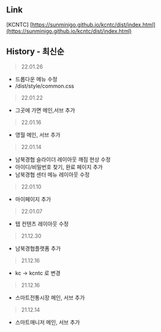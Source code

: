 ## Link
[KCNTC] [https://sunminigo.github.io/kcntc/dist/index.html](https://sunminigo.github.io/kcntc/dist/index.html)

## History - 최신순
> 22.01.26
- 드롭다운 메뉴 수정
- /dist/style/common.css

> 22.01.22
- 그곳에 가면 메인,서브 추가

> 22.01.16
- 영월 메인, 서브 추가

> 22.01.14
- 남북경협 슬라이더 레이아웃 깨짐 현상 수정
- 아이디/비밀번호 찾기, 완료 페이지 추가
- 남북경협 센터 메뉴 레이아웃 수정

> 22.01.10
- 마이페이지 추가

> 22.01.07
-  탭 컨텐츠 레이아웃 수정

> 21.12.30
- 남북경협플랫폼 추가

> 21.12.16
- kc -> kcntc 로 변경
 
> 21.12.16
- 스마트전통시장 메인, 서브 추가

> 21.12.14
- 스마트매니저 메인, 서브 추가

